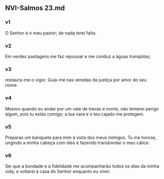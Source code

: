 ## NVI-Salmos 23.md
### v1
 O Senhor é o meu pastor; de nada terei falta.
### v2
 Em verdes pastagens me faz repousar e me conduz a águas tranqüilas;
### v3
 restaura-me o vigor. Guia-me nas veredas da justiça por amor do seu nome.
### v4
 Mesmo quando eu andar por um vale de trevas e morte, não temerei perigo algum, pois tu estás comigo; a tua vara e o teu cajado me protegem.
### v5
 Preparas um banquete para mim à vista dos meus inimigos. Tu me honras, ungindo a minha cabeça com óleo e fazendo transbordar o meu cálice.
### v6
 Sei que a bondade e a fidelidade me acompanharão todos os dias da minha vida, e voltarei à casa do Senhor enquanto eu viver.
